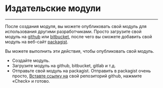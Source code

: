 # Издательские модули #
------------

После создания модуля, вы можете опубликовать свой модуль для использования другими разработчиками. 
Просто загрузите свой модуль на [github](https://github.com/) или [bitbucket](https://bitbucket.org/), после чего вы сможете добавить свой модуль на веб-сайт [packagist](https://packagist.org).

Вы можете выполнить эти действия, чтобы опубликовать свой модуль.

  * Создайте модуль.
  * Загрузите модуль на github, bitbucket, gitlab и т.д.
  * Отправьте свой модуль на packagist. Отправить в packagist очень просто, [Вставте ссылку на](https://packagist.org/packages/submit) свой репозиторий github, нажмите «Check» и готово.